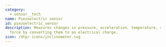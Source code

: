 ```yaml
---
category: 
  - sensor__tech
name: Piezoelectric sensor
id: piezoelectric_sensor
description: Measures changes in pressure, acceleration, temperature, strain, or
  force by converting them to an electrical charge.
icon: /dtpr-icons/inclinometer.svg
---
```

